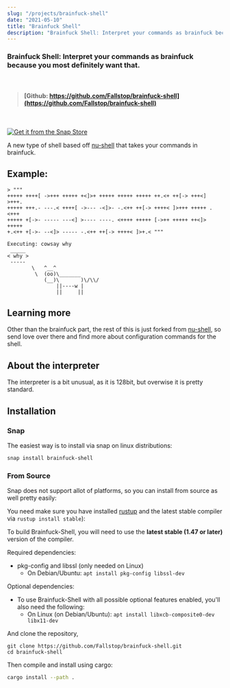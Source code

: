 ```yaml
---
slug: "/projects/brainfuck-shell"
date: "2021-05-10"
title: "Brainfuck Shell"
description: "Brainfuck Shell: Interpret your commands as brainfuck because you most definitely want that"
---
```


### Brainfuck Shell: Interpret your commands as brainfuck because you most definitely want that.

<br/>

> #### [Github: https://github.com/Fallstop/brainfuck-shell](https://github.com/Fallstop/brainfuck-shell)

<br/>

[![Get it from the Snap Store](https://snapcraft.io/static/images/badges/en/snap-store-black.svg)](https://snapcraft.io/brainfuck-shell)


A new type of shell based off [nu-shell](https://github.com/nushell/nushell) that takes your commands in brainfuck.

## Example:

```
> """
+++++ ++++[ ->+++ +++++ +<]>+ +++++ +++++ +++++ ++.<+ ++[-> +++<] >+++.
+++++ +++.- ---.< ++++[ ->--- -<]>- -.<++ ++[-> ++++< ]>+++ +++++ .<+++
+++++ +[->- ----- ---<] >---- ----. <++++ +++++ [->++ +++++ ++<]> +++++
+.<++ +[->- --<]> ----- -.<++ ++[-> ++++< ]>+.< """

Executing: cowsay why
 _____ 
< why >
 ----- 
        \   ^__^
         \  (oo)\_______
            (__)\       )\/\\/
                ||----w |
                ||     ||
```

## Learning more

Other than the brainfuck part, the rest of this is just forked from [nu-shell](https://github.com/nushell/nushell), so send love over there and find more about configuration commands for the shell.

## About the interpreter

The interpreter is a bit unusual, as it is 128bit, but overwise it is pretty standard.

## Installation

### Snap

The easiest way is to install via snap on linux distributions:

```bash
snap install brainfuck-shell
```

### From Source

Snap does not support allot of platforms, so you can install from source as well pretty easily:

You need make sure you have installed [rustup](https://rustup.rs/) and the latest stable compiler via `rustup install stable`):

To build Brainfuck-Shell, you will need to use the **latest stable (1.47 or later)** version of the compiler.

Required dependencies:

-   pkg-config and libssl (only needed on Linux)
    -   On Debian/Ubuntu: `apt install pkg-config libssl-dev`

Optional dependencies:

-   To use Brainfuck-Shell with all possible optional features enabled, you'll also need the following:
    -   On Linux (on Debian/Ubuntu): `apt install libxcb-composite0-dev libx11-dev`

And clone the repository,


```
git clone https://github.com/Fallstop/brainfuck-shell.git
cd brainfuck-shell
```
Then compile and install using cargo:

```bash
cargo install --path .
```
